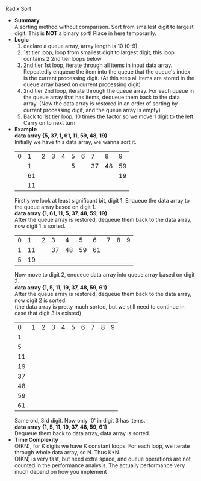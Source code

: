 Radix Sort
	<ul>
	<li><b>Summary</b><br/>
	A sorting method without comparison. Sort from smallest digit to largest digit.
	This is <b>NOT</b> a binary sort! Place in here temporarily.
	</li>
	<li><b>Logic</b><br/>
		<ol>
		<li>declare a queue array, array length is 10 (0-9).</li>
		<li>1st tier loop, loop from smallest digit to largest digit, this loop contains 2 2nd tier loops below</li>
		<li>2nd tier 1st loop, iterate through all items in input data array. Repeatedly enqueue the item into the queue that the queue's index is the current processing digit.
		(At this step all items are stored in the queue array based on current processing digit)</li>
		<li>2nd tier 2nd loop, iterate through the queue array. For each queue in the queue array that has items, dequeue them back to the data array.
		(Now the data array is restored in an order of sorting by current processing digit, and the queue array is empty)</li>
		<li>Back to 1st tier loop, 10 times the factor so we move 1 digit to the left. Carry on to next turn.</li>
		</ol>
	</li>
	<li><b>Example</b><br/>
	<b>data array {5, 37, 1, 61, 11, 59, 48, 19}</b><br/>
	Initially we have this data array, we wanna sort it.
	<table>
	<tr><td>0</td><td>1</td><td>2</td><td>3</td><td>4</td><td>5</td><td>6</td><td>7</td><td>8</td><td>9</td></tr>
	<tr><td></td><td>1</td><td></td><td></td><td></td><td>5</td><td></td><td>37</td><td>48</td><td>59</td></tr>
	<tr><td></td><td>61</td><td></td><td></td><td></td><td></td><td></td><td></td><td></td><td>19</td></tr>
	<tr><td></td><td>11</td><td></td><td></td><td></td><td></td><td></td><td></td><td></td><td></td></tr>
	</table>
	Firstly we look at least significant bit, digit 1. Enqueue the data array to the queue array based on digit 1.<br/>
	<b>data array {1, 61, 11, 5, 37, 48, 59, 19}</b><br/>
	After the queue array is restored, dequeue them back to the data array, now digit 1 is sorted.<br/>
	<table>
	<tr><td>0</td><td>1</td><td>2</td><td>3</td><td>4</td><td>5</td><td>6</td><td>7</td><td>8</td><td>9</td></tr>
	<tr><td>1</td><td>11</td><td></td><td>37</td><td>48</td><td>59</td><td>61</td><td></td><td></td><td></td></tr>
	<tr><td>5</td><td>19</td><td></td><td></td><td></td><td></td><td></td><td></td><td></td><td></td></tr>
	</table>
	Now move to digit 2, enqueue data array into queue array based on digit 2.<br/>
	<b>data array {1, 5, 11, 19, 37, 48, 59, 61}</b><br/>
	After the queue array is restored, dequeue them back to the data array, now digit 2 is sorted.<br/>
	(the data array is pretty much sorted, but we still need to continue in case that digit 3 is existed)<br/>
	<table>
	<tr><td>0</td><td>1</td><td>2</td><td>3</td><td>4</td><td>5</td><td>6</td><td>7</td><td>8</td><td>9</td></tr>
	<tr><td>1</td><td></td><td></td><td></td><td></td><td></td><td></td><td></td><td></td><td></td></tr>
	<tr><td>5</td><td></td><td></td><td></td><td></td><td></td><td></td><td></td><td></td><td></td></tr>
	<tr><td>11</td><td></td><td></td><td></td><td></td><td></td><td></td><td></td><td></td><td></td></tr>
	<tr><td>19</td><td></td><td></td><td></td><td></td><td></td><td></td><td></td><td></td><td></td></tr>
	<tr><td>37</td><td></td><td></td><td></td><td></td><td></td><td></td><td></td><td></td><td></td></tr>
	<tr><td>48</td><td></td><td></td><td></td><td></td><td></td><td></td><td></td><td></td><td></td></tr>
	<tr><td>59</td><td></td><td></td><td></td><td></td><td></td><td></td><td></td><td></td><td></td></tr>
	<tr><td>61</td><td></td><td></td><td></td><td></td><td></td><td></td><td></td><td></td><td></td></tr>
	</table>
	Same old, 3rd digit. Now only '0' in digit 3 has items.<br/>
	<b>data array {1, 5, 11, 19, 37, 48, 59, 61}</b><br/>
	Dequeue them back to data array, data array is sorted.<br/>
	</li>
	<li>
	<b>Time Complexity</b><br/>
	O(KN), for K digits we have K constant loops. For each loop, we iterate through whole data array, so N. Thus K*N.<br/>
	O(KN) is very fast, but need extra space, and queue operations are not counted in the performance analysis. The actually performance very much depend on how you implement<br/>
	</li>
	</ul>
